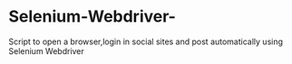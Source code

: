 # Selenium-Webdriver-
Script to open a browser,login in social sites and post automatically using Selenium Webdriver
